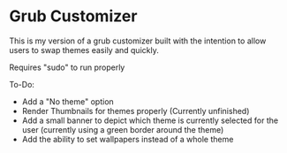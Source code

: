 # Grub Customizer

This is my version of a grub customizer built with the intention to allow users to swap themes easily and quickly.

Requires "sudo" to run properly 

To-Do:
- Add a "No theme" option
- Render Thumbnails for themes properly (Currently unfinished)
- Add a small banner to depict which theme is currently selected for the user (currently using a green border around the theme)
- Add the ability to set wallpapers instead of a whole theme

